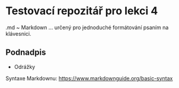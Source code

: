 # Testovací repozitář pro lekci 4

.md ~ Markdown ... určený pro jednoduché formátování psaním na klávesnici.

## Podnadpis

- Odrážky

Syntaxe Markdownu: https://www.markdownguide.org/basic-syntax
